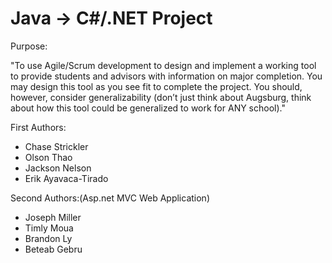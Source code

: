 ﻿# Java -> C#/.NET Project #

Purpose:


"To use Agile/Scrum development to design and implement a working tool to provide students and advisors with information on major completion.
You may design this tool as you see fit to complete the project. You should, however, consider generalizability (don’t just think about Augsburg,
think about how this tool could be generalized to work for ANY school)."


First Authors:
- Chase Strickler
- Olson Thao
- Jackson Nelson
- Erik Ayavaca-Tirado


Second Authors:(Asp.net MVC Web Application)
- Joseph Miller
- Timly Moua
- Brandon Ly
- Beteab Gebru
